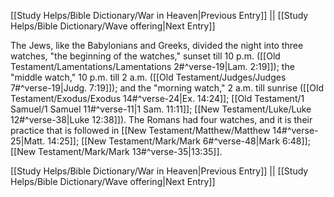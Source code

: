 [[Study Helps/Bible Dictionary/War in Heaven|Previous Entry]]  ||  [[Study Helps/Bible Dictionary/Wave offering|Next Entry]]

 The Jews, like the Babylonians and Greeks, divided the night into three watches, "the beginning of the watches," sunset till 10 p.m. ([[Old Testament/Lamentations/Lamentations 2#^verse-19|Lam. 2:19]]); the "middle watch," 10 p.m. till 2 a.m. ([[Old Testament/Judges/Judges 7#^verse-19|Judg. 7:19]]); and the "morning watch," 2 a.m. till sunrise ([[Old Testament/Exodus/Exodus 14#^verse-24|Ex. 14:24]]; [[Old Testament/1 Samuel/1 Samuel 11#^verse-11|1 Sam. 11:11]]; [[New Testament/Luke/Luke 12#^verse-38|Luke 12:38]]). The Romans had four watches, and it is their practice that is followed in [[New Testament/Matthew/Matthew 14#^verse-25|Matt. 14:25]]; [[New Testament/Mark/Mark 6#^verse-48|Mark 6:48]]; [[New Testament/Mark/Mark 13#^verse-35|13:35]].

[[Study Helps/Bible Dictionary/War in Heaven|Previous Entry]]  ||  [[Study Helps/Bible Dictionary/Wave offering|Next Entry]]